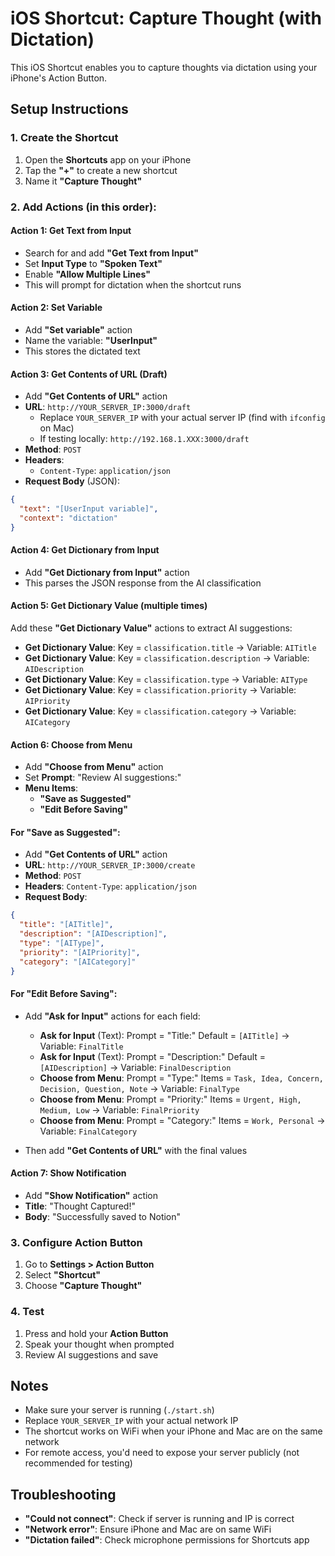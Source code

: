 # iOS Shortcut: Capture Thought (with Dictation)

This iOS Shortcut enables you to capture thoughts via dictation using your iPhone's Action Button.

## Setup Instructions

### 1. Create the Shortcut

1. Open the **Shortcuts** app on your iPhone
2. Tap the **"+"** to create a new shortcut
3. Name it **"Capture Thought"**

### 2. Add Actions (in this order):

#### Action 1: Get Text from Input
- Search for and add **"Get Text from Input"**
- Set **Input Type** to **"Spoken Text"**
- Enable **"Allow Multiple Lines"**
- This will prompt for dictation when the shortcut runs

#### Action 2: Set Variable
- Add **"Set variable"** action
- Name the variable: **"UserInput"**
- This stores the dictated text

#### Action 3: Get Contents of URL (Draft)
- Add **"Get Contents of URL"** action
- **URL**: `http://YOUR_SERVER_IP:3000/draft`
  - Replace `YOUR_SERVER_IP` with your actual server IP (find with `ifconfig` on Mac)
  - If testing locally: `http://192.168.1.XXX:3000/draft`
- **Method**: `POST`
- **Headers**:
  - `Content-Type`: `application/json`
- **Request Body** (JSON):
```json
{
  "text": "[UserInput variable]",
  "context": "dictation"
}
```

#### Action 4: Get Dictionary from Input
- Add **"Get Dictionary from Input"** action
- This parses the JSON response from the AI classification

#### Action 5: Get Dictionary Value (multiple times)
Add these **"Get Dictionary Value"** actions to extract AI suggestions:

- **Get Dictionary Value**: Key = `classification.title` → Variable: `AITitle`
- **Get Dictionary Value**: Key = `classification.description` → Variable: `AIDescription`  
- **Get Dictionary Value**: Key = `classification.type` → Variable: `AIType`
- **Get Dictionary Value**: Key = `classification.priority` → Variable: `AIPriority`
- **Get Dictionary Value**: Key = `classification.category` → Variable: `AICategory`

#### Action 6: Choose from Menu
- Add **"Choose from Menu"** action
- Set **Prompt**: "Review AI suggestions:"
- **Menu Items**:
  - **"Save as Suggested"** 
  - **"Edit Before Saving"**

#### For "Save as Suggested":
- Add **"Get Contents of URL"** action
- **URL**: `http://YOUR_SERVER_IP:3000/create`
- **Method**: `POST`
- **Headers**: `Content-Type`: `application/json`
- **Request Body**:
```json
{
  "title": "[AITitle]",
  "description": "[AIDescription]", 
  "type": "[AIType]",
  "priority": "[AIPriority]",
  "category": "[AICategory]"
}
```

#### For "Edit Before Saving":
- Add **"Ask for Input"** actions for each field:
  - **Ask for Input** (Text): Prompt = "Title:" Default = `[AITitle]` → Variable: `FinalTitle`
  - **Ask for Input** (Text): Prompt = "Description:" Default = `[AIDescription]` → Variable: `FinalDescription`
  - **Choose from Menu**: Prompt = "Type:" Items = `Task, Idea, Concern, Decision, Question, Note` → Variable: `FinalType`
  - **Choose from Menu**: Prompt = "Priority:" Items = `Urgent, High, Medium, Low` → Variable: `FinalPriority` 
  - **Choose from Menu**: Prompt = "Category:" Items = `Work, Personal` → Variable: `FinalCategory`

- Then add **"Get Contents of URL"** with the final values

#### Action 7: Show Notification
- Add **"Show Notification"** action
- **Title**: "Thought Captured!"
- **Body**: "Successfully saved to Notion"

### 3. Configure Action Button

1. Go to **Settings > Action Button**
2. Select **"Shortcut"**
3. Choose **"Capture Thought"**

### 4. Test

1. Press and hold your **Action Button**
2. Speak your thought when prompted
3. Review AI suggestions and save

## Notes

- Make sure your server is running (`./start.sh`)
- Replace `YOUR_SERVER_IP` with your actual network IP
- The shortcut works on WiFi when your iPhone and Mac are on the same network
- For remote access, you'd need to expose your server publicly (not recommended for testing)

## Troubleshooting

- **"Could not connect"**: Check if server is running and IP is correct
- **"Network error"**: Ensure iPhone and Mac are on same WiFi
- **"Dictation failed"**: Check microphone permissions for Shortcuts app 